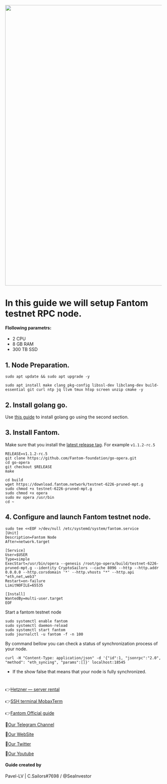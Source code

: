 <p align="center">
 <img src="https://i.postimg.cc/9QfDm4fz/Fantom-1.png"width="900"/></a>
</p>

# In this guide we will setup Fantom testnet RPC node.

#### Flollowing parametrs:
- 2 CPU
- 8 GB RAM
- 300 TB SSD

## 1. Node Preparation.
```
sudo apt update && sudo apt upgrade -y
```
```
sudo apt install make clang pkg-config libssl-dev libclang-dev build-essential git curl ntp jq llvm tmux htop screen unzip cmake -y
```
## 2. Install golang go.
Use [this guide](https://github.com/CryptoSailors/cryptosailors-tools/tree/main/Install%20Golang%20%22Go%22#2-if-you-installing-golang-go-on-clear-server-you-need-input-following-commands) to install golang go using the second section.

## 3. Install Fantom.
Make sure that you install the [latest release tag](https://github.com/Fantom-foundation/go-opera/tags). For example `v1.1.2-rc.5`
```
RELEASE=v1.1.2-rc.5
git clone https://github.com/Fantom-foundation/go-opera.git
cd go-opera
git checkout $RELEASE
make
```
```
cd build
wget https://download.fantom.network/testnet-6226-pruned-mpt.g
sudo chmod +x testnet-6226-pruned-mpt.g
sudo chmod +x opera
sudo mv opera /usr/bin
cd ~
```
## 4. Configure and launch Fantom testnet node.
```
sudo tee <<EOF >/dev/null /etc/systemd/system/fantom.service
[Unit]
Description=Fantom Node
After=network.target

[Service]
User=$USER
Type=simple
ExecStart=/usr/bin/opera --genesis /root/go-opera/build/testnet-6226-pruned-mpt.g --identity CryptoSailors --cache 8096 --http --http.addr 0.0.0.0 --http.corsdomain '*' --http.vhosts "*" --http.api "eth,net,web3" 
Restart=on-failure
LimitNOFILE=65535

[Install]
WantedBy=multi-user.target
EOF
```
Start a fantom testnet node
```
sudo systemctl enable fantom
sudo systemctl daemon-reload
sudo systemctl start fantom
sudo journalctl -u fantom -f -n 100
```
By command bellow you can check a status of synchronization process of your node.

```
curl -H "Content-Type: application/json" -d '{"id":1, "jsonrpc":"2.0", "method": "eth_syncing", "params":[]}' localhost:18545
```
- If the show false that means that your node is fully synchronized.

#

👉[Hetzner — server rental](https://hetzner.cloud/?ref=NY9VHC3PPsL0)

👉[SSH terminal MobaxTerm](https://mobaxterm.mobatek.net/download.html)

👉[Fantom Official guide](https://docs.fantom.foundation/)

🔰[Our Telegram Channel](https://t.me/CryptoSailorsAnn)

🔰[Our WebSite](cryptosailors.tech)

🔰[Our Twitter](https://twitter.com/Crypto_Sailors)

🔰[Our Youtube](https://www.youtube.com/@CryptoSailors)

#### Guide created by 
Pavel-LV | C.Sailors#7698 / @SeaInvestor
                                                    
